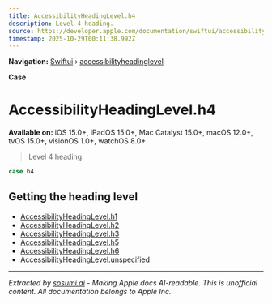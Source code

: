 ```yaml
---
title: AccessibilityHeadingLevel.h4
description: Level 4 heading.
source: https://developer.apple.com/documentation/swiftui/accessibilityheadinglevel/h4
timestamp: 2025-10-29T00:11:38.992Z
---
```


**Navigation:** [Swiftui](/documentation/swiftui) › [accessibilityheadinglevel](/documentation/swiftui/accessibilityheadinglevel)

**Case**

# AccessibilityHeadingLevel.h4

**Available on:** iOS 15.0+, iPadOS 15.0+, Mac Catalyst 15.0+, macOS 12.0+, tvOS 15.0+, visionOS 1.0+, watchOS 8.0+

> Level 4 heading.

```swift
case h4
```

## Getting the heading level

- [AccessibilityHeadingLevel.h1](/documentation/swiftui/accessibilityheadinglevel/h1)
- [AccessibilityHeadingLevel.h2](/documentation/swiftui/accessibilityheadinglevel/h2)
- [AccessibilityHeadingLevel.h3](/documentation/swiftui/accessibilityheadinglevel/h3)
- [AccessibilityHeadingLevel.h5](/documentation/swiftui/accessibilityheadinglevel/h5)
- [AccessibilityHeadingLevel.h6](/documentation/swiftui/accessibilityheadinglevel/h6)
- [AccessibilityHeadingLevel.unspecified](/documentation/swiftui/accessibilityheadinglevel/unspecified)

---

*Extracted by [sosumi.ai](https://sosumi.ai) - Making Apple docs AI-readable.*
*This is unofficial content. All documentation belongs to Apple Inc.*
